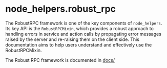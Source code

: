 # node_helpers.robust_rpc

The RobustRPC framework is one of the key components of ``node_helpers``. Its key API
is the ``RobustRPCMixin``, which provides a robust approach to handling errors in service
and action calls by propagating error messages raised by the server and re-raising them
on the client side.
This documentation aims to help users understand and effectively use the RobustRPCMixin.

The Robust RPC framework is documented in [docs/](../../../../docs/robust_rpc.rst)